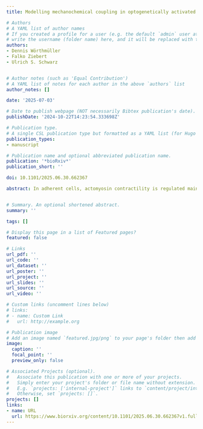 ```yaml
---
title: Modelling mechanochemical coupling in optogenetically activated cell layers

# Authors
# A YAML list of author names
# If you created a profile for a user (e.g. the default `admin` user at `content/authors/admin/`), 
# write the username (folder name) here, and it will be replaced with their full name and linked to their profile.
authors:
- Dennis Wörthmüller
- Falko Ziebert
- Ulrich S. Schwarz


# Author notes (such as 'Equal Contribution')
# A YAML list of notes for each author in the above `authors` list
author_notes: []

date: '2025-07-03'

# Date to publish webpage (NOT necessarily Bibtex publication's date).
publishDate: '2024-10-22T14:23:54.333698Z'

# Publication type.
# A single CSL publication type but formatted as a YAML list (for Hugo requirements).
publication_types:
- manuscript

# Publication name and optional abbreviated publication name.
publication: '*bioRxiv*'
publication_short: ''

doi: 10.1101/2025.06.30.662367

abstract: In adherent cells, actomyosin contractility is regulated mainly by the RhoA signaling pathway, which can be controlled by op- togenetics. To model the mechanochemical coupling in such sys- tems, we introduce a finite element framework based on the dis- continuous Galerkin method, which allows us to treat cell dou- blets, chains of cells and monolayers within the same conceptual framework. While the adherent cell layer is modeled as an ac- tively contracting viscoelastic material on an elastic foundation, different models are considered for the Rho-pathway, starting with a simple linear chain that can be solved analytically and later including direct feedback that can be solved only numer- ically. Our model predicts signal propagation as a function of coupling strength and viscoelastic time scales and identifies the conditions for optimal cell responses and wave propagation. In general, it provides a systematic understanding of how biochem- istry and mechanics simultaneously contribute to the communi- cation of adherent cells.


# Summary. An optional shortened abstract.
summary: ''

tags: []

# Display this page in a list of Featured pages?
featured: false

# Links
url_pdf: ''
url_code: ''
url_dataset: ''
url_poster: ''
url_project: ''
url_slides: ''
url_source: ''
url_video: ''

# Custom links (uncomment lines below)
# links:
# - name: Custom Link
#   url: http://example.org

# Publication image
# Add an image named `featured.jpg/png` to your page's folder then add a caption below.
image:
  caption: ''
  focal_point: ''
  preview_only: false

# Associated Projects (optional).
#   Associate this publication with one or more of your projects.
#   Simply enter your project's folder or file name without extension.
#   E.g. `projects: ['internal-project']` links to `content/project/internal-project/index.md`.
#   Otherwise, set `projects: []`.
projects: []
links:
- name: URL
  url: https://www.biorxiv.org/content/10.1101/2025.06.30.662367v1.full.pdf
---
```


